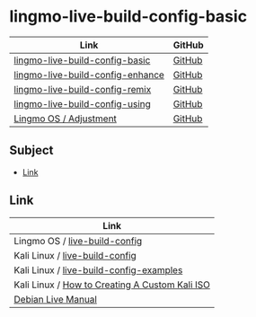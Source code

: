 

# lingmo-live-build-config-basic

| Link | GitHub |
| ---- | ------ |
| [lingmo-live-build-config-basic](https://samwhelp.github.io/lingmo-live-build-config-basic/) | [GitHub](https://github.com/samwhelp/lingmo-live-build-config-basic) |
| [lingmo-live-build-config-enhance](https://samwhelp.github.io/lingmo-live-build-config-basic/) | [GitHub](https://github.com/samwhelp/lingmo-live-build-config-enhance) |
| [lingmo-live-build-config-remix](https://samwhelp.github.io/lingmo-live-build-config-remix/) | [GitHub](https://github.com/samwhelp/lingmo-live-build-config-remix) |
| [lingmo-live-build-config-using](https://samwhelp.github.io/lingmo-live-build-config-using/) | [GitHub](https://github.com/samwhelp/lingmo-live-build-config-using) |
| [Lingmo OS / Adjustment](https://samwhelp.github.io/lingmo-adjustment/) | [GitHub](https://github.com/samwhelp/lingmo-adjustment) |




## Subject

* [Link](#link)




## Link

| Link |
| ---- |
| Lingmo OS / [live-build-config](https://github.com/LingmoOS/live-build-config) |
| Kali Linux / [live-build-config](https://gitlab.com/kalilinux/build-scripts/live-build-config) |
| Kali Linux / [live-build-config-examples](https://gitlab.com/kalilinux/recipes/live-build-config-examples) |
| Kali Linux / [How to Creating A Custom Kali ISO](https://www.kali.org/docs/development/live-build-a-custom-kali-iso/) |
| [Debian Live Manual](https://live-team.pages.debian.net/live-manual/html/live-manual/index.en.html) |
